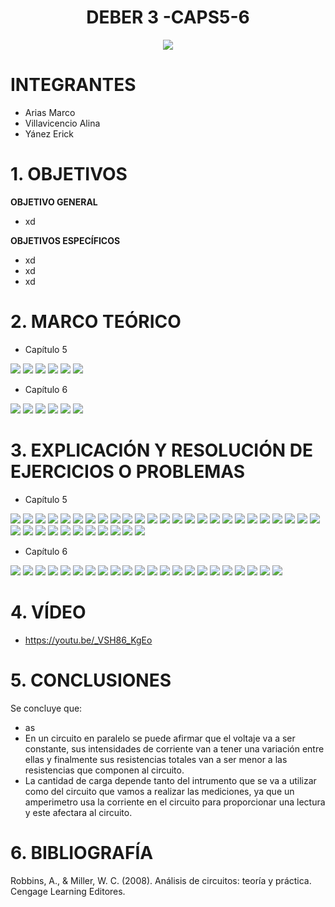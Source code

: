 <div align="center">

# DEBER 3 -CAPS5-6

![](https://github.com/erickyanez1/IMAGENES-DEBER-1/blob/main/espe.png) 

</div>

# **INTEGRANTES**

- Arias Marco
- Villavicencio Alina
- Yánez Erick


# **1. OBJETIVOS**

**OBJETIVO GENERAL**
  - xd
 
 **OBJETIVOS ESPECÍFICOS**
  - xd
  - xd
  - xd

# **2. MARCO TEÓRICO**
- Capítulo 5

![](https://github.com/erickyanez1/DEBER3/blob/main/IMG/map_1_cap5.png)
![](https://github.com/erickyanez1/DEBER3/blob/main/IMG/map_2_cap5.png)
![](https://github.com/erickyanez1/DEBER3/blob/main/IMG/map_3_cap5.png)
![](https://github.com/erickyanez1/DEBER3/blob/main/IMG/map_4_cap5.png)
![](https://github.com/erickyanez1/DEBER3/blob/main/IMG/map_5_cap5.png)
![](https://github.com/erickyanez1/DEBER3/blob/main/IMG/map_6_cap5.png)


- Capítulo 6

![](https://github.com/erickyanez1/DEBER3/blob/main/IMG/MapaCap6_P1.jpg)
![](https://github.com/erickyanez1/DEBER3/blob/main/IMG/MapaCap6_P2.jpg)
![](https://github.com/erickyanez1/DEBER3/blob/main/IMG/MapaCap6_P3.jpg)
![](https://github.com/erickyanez1/DEBER3/blob/main/IMG/MapaCap6_P4.jpg)
![](https://github.com/erickyanez1/DEBER3/blob/main/IMG/MapaCap6_P5.jpg)
![](https://github.com/erickyanez1/DEBER3/blob/main/IMG/MapaCap6_P6.jpg)

# **3. EXPLICACIÓN Y RESOLUCIÓN DE EJERCICIOS O PROBLEMAS**
- Capítulo 5

![](https://github.com/erickyanez1/DEBER3/blob/main/IMG/1.PNG)
![](https://github.com/erickyanez1/DEBER3/blob/main/IMG/3.PNG)
![](https://github.com/erickyanez1/DEBER3/blob/main/IMG/5.PNG)
![](https://github.com/erickyanez1/DEBER3/blob/main/IMG/7.PNG)
![](https://github.com/erickyanez1/DEBER3/blob/main/IMG/9.PNG)
![](https://github.com/erickyanez1/DEBER3/blob/main/IMG/11.PNG)
![](https://github.com/erickyanez1/DEBER3/blob/main/IMG/13-1.PNG)
![](https://github.com/erickyanez1/DEBER3/blob/main/IMG/13-2.PNG)
![](https://github.com/erickyanez1/DEBER3/blob/main/IMG/15-1.PNG)
![](https://github.com/erickyanez1/DEBER3/blob/main/IMG/15-2.PNG)
![](https://github.com/erickyanez1/DEBER3/blob/main/IMG/17.PNG)
![](https://github.com/erickyanez1/DEBER3/blob/main/IMG/17-2.PNG)
![](https://github.com/erickyanez1/DEBER3/blob/main/IMG/19.PNG)
![](https://github.com/erickyanez1/DEBER3/blob/main/IMG/19-2.PNG)
![](https://github.com/erickyanez1/DEBER3/blob/main/IMG/19-3.PNG)
![](https://github.com/erickyanez1/DEBER3/blob/main/IMG/19-4.PNG)
![](https://github.com/erickyanez1/DEBER3/blob/main/IMG/21.PNG)
![](https://github.com/erickyanez1/DEBER3/blob/main/IMG/21-2.PNG)
![](https://github.com/erickyanez1/DEBER3/blob/main/IMG/23.PNG)
![](https://github.com/erickyanez1/DEBER3/blob/main/IMG/23-2.PNG)
![](https://github.com/erickyanez1/DEBER3/blob/main/IMG/23-3.PNG)
![](https://github.com/erickyanez1/DEBER3/blob/main/IMG/25.PNG)
![](https://github.com/erickyanez1/DEBER3/blob/main/IMG/25-2.PNG)
![](https://github.com/erickyanez1/DEBER3/blob/main/IMG/25-3.PNG)
![](https://github.com/erickyanez1/DEBER3/blob/main/IMG/25-4.PNG)
![](https://github.com/erickyanez1/DEBER3/blob/main/IMG/25-5.PNG)
![](https://github.com/erickyanez1/DEBER3/blob/main/IMG/25-6.PNG)
![](https://github.com/erickyanez1/DEBER3/blob/main/IMG/27.PNG)
![](https://github.com/erickyanez1/DEBER3/blob/main/IMG/27-2.PNG)
![](https://github.com/erickyanez1/DEBER3/blob/main/IMG/27-3.PNG)
![](https://github.com/erickyanez1/DEBER3/blob/main/IMG/29.PNG)
![](https://github.com/erickyanez1/DEBER3/blob/main/IMG/31.PNG)
![](https://github.com/erickyanez1/DEBER3/blob/main/IMG/ejer_33_cap5.png)
![](https://github.com/erickyanez1/DEBER3/blob/main/IMG/ejer_35_cap5.png)
![](https://github.com/erickyanez1/DEBER3/blob/main/IMG/ejer_37_cap5.png)
![](https://github.com/erickyanez1/DEBER3/blob/main/IMG/ejer_39_cap5.png)


- Capítulo 6

![](https://github.com/erickyanez1/DEBER3/blob/main/IMG/ejer_1_cap6.png)
![](https://github.com/erickyanez1/DEBER3/blob/main/IMG/ejer_3_cap6.png)
![](https://github.com/erickyanez1/DEBER3/blob/main/IMG/ejer_5_cap6.png)
![](https://github.com/erickyanez1/DEBER3/blob/main/IMG/ejer_7_cap6.png)
![](https://github.com/erickyanez1/DEBER3/blob/main/IMG/ejer_9_cap6.png)
![](https://github.com/erickyanez1/DEBER3/blob/main/IMG/ejer_11_cap6.png)
![](https://github.com/erickyanez1/DEBER3/blob/main/IMG/ejer_13_cap6.png)
![](https://github.com/erickyanez1/DEBER3/blob/main/IMG/ejer_15_cap6.png)
![](https://github.com/erickyanez1/DEBER3/blob/main/IMG/ejer_17_cap6.png)
![](https://github.com/erickyanez1/DEBER3/blob/main/IMG/ejer_19_cap6.png)
![](https://github.com/erickyanez1/DEBER3/blob/main/IMG/ejer_21_cap6.png)
![](https://github.com/erickyanez1/DEBER3/blob/main/IMG/EjerciciosCap6_P1.jpg)
![](https://github.com/erickyanez1/DEBER3/blob/main/IMG/EjerciciosCap6_P2.jpg)
![](https://github.com/erickyanez1/DEBER3/blob/main/IMG/EjerciciosCap6_P3.jpg)
![](https://github.com/erickyanez1/DEBER3/blob/main/IMG/EjerciciosCap6_P4.jpg)
![](https://github.com/erickyanez1/DEBER3/blob/main/IMG/EjerciciosCap6_P5.jpg)
![](https://github.com/erickyanez1/DEBER3/blob/main/IMG/EjerciciosCap6_P6.jpg)
![](https://github.com/erickyanez1/DEBER3/blob/main/IMG/EjerciciosCap6_P7.jpg)
![](https://github.com/erickyanez1/DEBER3/blob/main/IMG/EjerciciosCap6_P8.jpg)
![](https://github.com/erickyanez1/DEBER3/blob/main/IMG/EjerciciosCap6_P9.jpg)
![](https://github.com/erickyanez1/DEBER3/blob/main/IMG/EjerciciosCap6_P10.jpg)
![](https://github.com/erickyanez1/DEBER3/blob/main/IMG/EjerciciosCap6_P11.jpg)


# **4. VÍDEO**

- https://youtu.be/_VSH86_KgEo

# **5. CONCLUSIONES**

Se concluye que:

- as
- En un circuito en paralelo se puede afirmar que el voltaje va a ser constante, sus intensidades de corriente van a tener una variación entre ellas y finalmente sus resistencias totales van a ser menor a las resistencias que componen al circuito.  
-  La cantidad de carga depende tanto del intrumento que se va a utilizar como del circuito que vamos a realizar las mediciones, ya que un amperimetro usa la corriente en el circuito para proporcionar una lectura y este afectara al circuito.


# **6. BIBLIOGRAFÍA**

Robbins, A., & Miller, W. C. (2008). Análisis de circuitos: teoría y práctica. Cengage Learning Editores.

